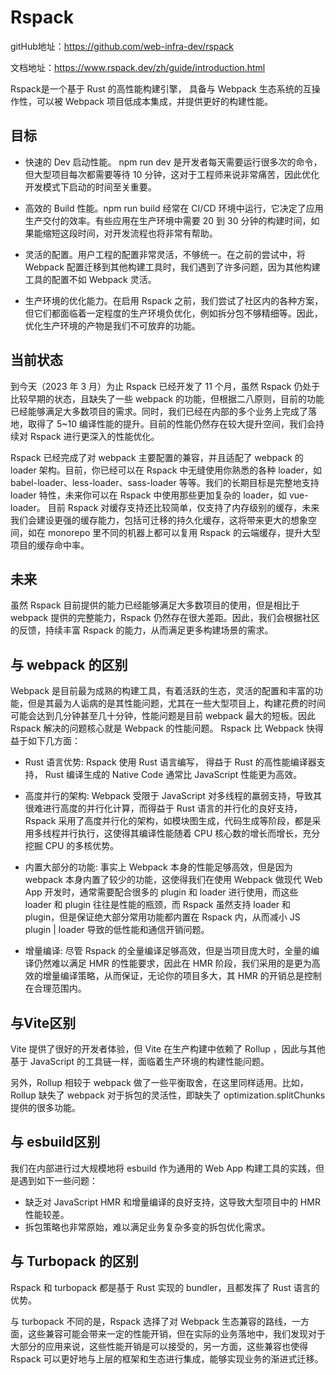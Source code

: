 # Rspack

gitHub地址：https://github.com/web-infra-dev/rspack

文档地址：https://www.rspack.dev/zh/guide/introduction.html

Rspack是一个基于 Rust 的高性能构建引擎， 具备与 Webpack 生态系统的互操作性，可以被 Webpack 项目低成本集成，并提供更好的构建性能。

## 目标

* 快速的 Dev 启动性能。 npm run dev 是开发者每天需要运行很多次的命令，但大型项目每次都需要等待 10 分钟，这对于工程师来说非常痛苦，因此优化开发模式下启动的时间至关重要。

* 高效的 Build 性能。npm run build 经常在 CI/CD 环境中运行，它决定了应用生产交付的效率。有些应用在生产环境中需要 20 到 30 分钟的构建时间，如果能缩短这段时间，对开发流程也将非常有帮助。

* 灵活的配置。用户工程的配置非常灵活，不够统一。在之前的尝试中，将 Webpack 配置迁移到其他构建工具时，我们遇到了许多问题，因为其他构建工具的配置不如 Webpack 灵活。

* 生产环境的优化能力。在启用 Rspack 之前，我们尝试了社区内的各种方案，但它们都面临着一定程度的生产环境负优化，例如拆分包不够精细等。因此，优化生产环境的产物是我们不可放弃的功能。

## 当前状态

到今天（2023 年 3 月）为止 Rspack 已经开发了 11 个月，虽然 Rspack 仍处于比较早期的状态，且缺失了一些 webpack 的功能，但根据二八原则，目前的功能已经能够满足大多数项目的需求。同时，我们已经在内部的多个业务上完成了落地，取得了 5~10 编译性能的提升。目前的性能仍然存在较大提升空间，我们会持续对 Rspack 进行更深入的性能优化。

Rspack 已经完成了对 webpack 主要配置的兼容，并且适配了 webpack 的 loader 架构。目前，你已经可以在 Rspack 中无缝使用你熟悉的各种 loader，如 babel-loader、less-loader、sass-loader 等等。我们的长期目标是完整地支持 loader 特性，未来你可以在 Rspack 中使用那些更加复杂的 loader，如 vue-loader。 目前 Rspack 对缓存支持还比较简单，仅支持了内存级别的缓存，未来我们会建设更强的缓存能力，包括可迁移的持久化缓存，这将带来更大的想象空间，如在 monorepo 里不同的机器上都可以复用 Rspack 的云端缓存，提升大型项目的缓存命中率。

## 未来

虽然 Rspack 目前提供的能力已经能够满足大多数项目的使用，但是相比于 webpack 提供的完整能力，Rspack 仍然存在很大差距。因此，我们会根据社区的反馈，持续丰富 Rspack 的能力，从而满足更多构建场景的需求。

## 与 webpack 的区别
Webpack 是目前最为成熟的构建工具，有着活跃的生态，灵活的配置和丰富的功能，但是其最为人诟病的是其性能问题，尤其在一些大型项目上，构建花费的时间可能会达到几分钟甚至几十分钟，性能问题是目前 webpack 最大的短板。因此 Rspack 解决的问题核心就是 Webpack 的性能问题。 Rspack 比 Webpack 快得益于如下几方面：

* Rust 语言优势: Rspack 使用 Rust 语言编写， 得益于 Rust 的高性能编译器支持， Rust 编译生成的 Native Code 通常比 JavaScript 性能更为高效。

* 高度并行的架构: Webpack 受限于 JavaScript 对多线程的羸弱支持，导致其很难进行高度的并行化计算，而得益于 Rust 语言的并行化的良好支持， Rspack 采用了高度并行化的架构，如模块图生成，代码生成等阶段，都是采用多线程并行执行，这使得其编译性能随着 CPU 核心数的增长而增长，充分挖掘 CPU 的多核优势。

* 内置大部分的功能: 事实上 Webpack 本身的性能足够高效，但是因为 webpack 本身内置了较少的功能，这使得我们在使用 Webpack 做现代 Web App 开发时，通常需要配合很多的 plugin 和 loader 进行使用，而这些 loader 和 plugin 往往是性能的瓶颈，而 Rspack 虽然支持 loader 和 plugin，但是保证绝大部分常用功能都内置在 Rspack 内，从而减小 JS plugin | loader 导致的低性能和通信开销问题。

* 增量编译: 尽管 Rspack 的全量编译足够高效，但是当项目庞大时，全量的编译仍然难以满足 HMR 的性能要求，因此在 HMR 阶段，我们采用的是更为高效的增量编译策略，从而保证，无论你的项目多大，其 HMR 的开销总是控制在合理范围内。

## 与Vite区别
Vite 提供了很好的开发者体验，但 Vite 在生产构建中依赖了 Rollup ，因此与其他基于 JavaScript 的工具链一样，面临着生产环境的构建性能问题。

另外，Rollup 相较于 webpack 做了一些平衡取舍，在这里同样适用。比如，Rollup 缺失了 webpack 对于拆包的灵活性，即缺失了 optimization.splitChunks 提供的很多功能。

## 与 esbuild区别

我们在内部进行过大规模地将 esbuild 作为通用的 Web App 构建工具的实践，但是遇到如下一些问题：

* 缺乏对 JavaScript HMR 和增量编译的良好支持，这导致大型项目中的 HMR 性能较差。
* 拆包策略也非常原始，难以满足业务复杂多变的拆包优化需求。

## 与 Turbopack 的区别
Rspack 和 turbopack 都是基于 Rust 实现的 bundler，且都发挥了 Rust 语言的优势。

与 turbopack 不同的是，Rspack 选择了对 Webpack 生态兼容的路线，一方面，这些兼容可能会带来一定的性能开销，但在实际的业务落地中，我们发现对于大部分的应用来说，这些性能开销是可以接受的，另一方面，这些兼容也使得 Rspack 可以更好地与上层的框架和生态进行集成，能够实现业务的渐进式迁移。
